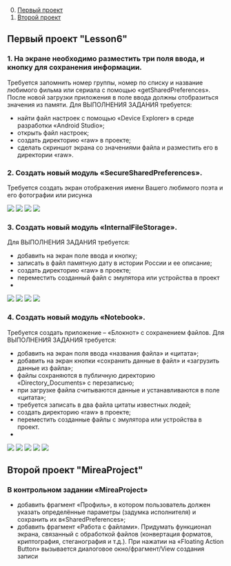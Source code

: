 
0. [Первый проект]()
1. [Второй проект]()

## Первый проект "Lesson6"


### 1. На экране необходимо разместить три поля ввода, и кнопку для сохранения информации.
Требуется запомнить номер группы, номер по списку и название любимого фильма или сериала с помощью «getSharedPreferences». После новой
загрузки приложения в поле ввода должны отобразиться значения из памяти. Для ВЫПОЛНЕНИЯ ЗАДАНИЯ требуется:
- найти файл настроек с помощью «Device Explorer» в среде разработки «Android Studio»;
- открыть файл настроек;
- создать директорию «raw» в проекте;
- сделать скриншот экрана со значениями файла и разместить его в директории «raw».


### 2. Создать новый модуль «SecureSharedPreferences». 
Требуется создать экран отображения имени Вашего любимого поэта и его фотографии или рисунка

![](scr/2.jpg)
![](scr/3.jpg)
![](scr/4.jpg)
![](scr/5.jpg)

### 3. Создать новый модуль «InternalFileStorage». 
Для ВЫПОЛНЕНИЯ ЗАДАНИЯ требуется:
- добавить на экран поле ввода и кнопку;
- записать в файл памятную дату в истории России и ее описание;
- создать директорию «raw» в проекте;
- переместить созданный файл с эмулятора или устройства в проект
- 
![](scr/6.jpg)
![](scr/7.jpg)
![](scr/8.jpg)
![](scr/9.jpg)


### 4. Создать новый модуль «Notebook».
Требуется создать приложение – «Блокнот» с сохранением файлов. Для ВЫПОЛНЕНИЯ ЗАДАНИЯ требуется:
- добавить на экран поля ввода «названия файла» и «цитата»;
- добавить на экран кнопки «сохранить данные в файл» и «загрузить данные из файла»;
- файлы сохраняются в публичную директорию «Directory_Documents» с перезаписью;
- при загрузке файла считываются данные и устанавливаются в поле «цитата»;
- требуется записать в два файла цитаты известных людей;
- создать директорию «raw» в проекте;
- переместить созданные файлы с эмулятора или устройства в проект.
- 
![](scr/10.jpg)
![](scr/11.jpg)
![](scr/12.jpg)
![](scr/13.jpg)
![](scr/14.jpg)



## Второй проект "MireaProject"
### В контрольном задании «MireaProject» 
- добавить фрагмент «Профиль», в котором пользователь должен указать определённые параметры (задумка исполнителя) и сохранить их в«SharedPreferences»;
- добавить фрагмент «Работа с файлами». Придумать функционал экрана, связанный с обработкой файлов (конвертация форматов, криптография, стеганография и т.д.). При нажатии на «Floating Action Button» вызывается диалоговое окно/фрагмент/View создания записи



